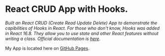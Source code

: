 # React CRUD App with Hooks.

*Built an React CRUD (Create Read Update Delete) App to demonstrate the capibilities of Hooks in React. For those who don't know, Hooks was added in React 16.8. They allow you to use state and other React features without writing a class. Official documentation is [here](https://reactjs.org/docs/hooks-overview.html)*.

My App is located here on [GitHub Pages](https://cooperjstn.github.io/react-crud-hooks/).
